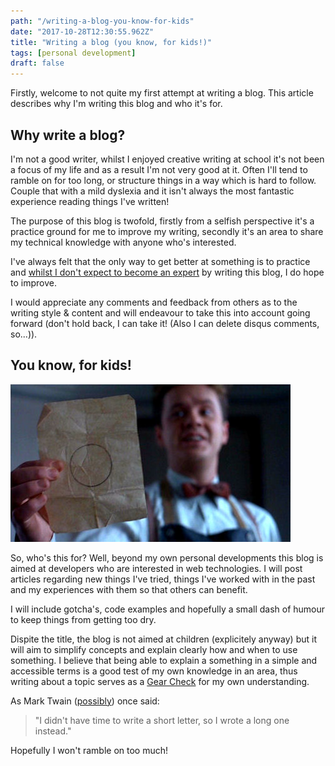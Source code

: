 ```yaml
---
path: "/writing-a-blog-you-know-for-kids"
date: "2017-10-28T12:30:55.962Z"
title: "Writing a blog (you know, for kids!)"
tags: [personal development]
draft: false
---
```


Firstly, welcome to not quite my first attempt at writing a blog. This article describes why I'm writing this blog and who it's for.

## Why write a blog?

I'm not a good writer, whilst I enjoyed creative writing at school it's not been a focus of my life and as a result I'm not very good at it. Often I'll tend to ramble on for too long, or structure things in a way which is hard to follow. Couple that with a mild dyslexia and it isn't always the most fantastic experience reading things I've written!

The purpose of this blog is twofold, firstly from a selfish perspective it's a practice ground for me to improve my writing, secondly it's an area to share my technical knowledge with anyone who's interested.

I've always felt that the only way to get better at something is to practice and [whilst I don't expect to become an expert](/why-i-am-not-an-expert) by writing this blog, I do hope to improve.

I would appreciate any comments and feedback from others as to the writing style & content and will endeavour to take this into account going forward (don't hold back, I can take it! (Also I can delete disqus comments, so...)).

## You know, for kids!

![Hudsucker proxy](hudsucker-proxy.jpg)

So, who's this for? Well, beyond my own personal developments this blog is aimed at developers who are interested in web technologies. I will post articles regarding new things I've tried, things I've worked with in the past and my experiences with them so that others can benefit.

I will include gotcha's, code examples and hopefully a small dash of humour to keep things from getting too dry.

Dispite the title, the blog is not aimed at children (explicitely anyway) but it will aim to simplify concepts and explain clearly how and when to use something. I believe that being able to explain a something in a simple and accessible terms is a good test of my own knowledge in an area, thus writing about a topic serves as a [Gear Check](http://wowwiki.wikia.com/wiki/Gear_check) for my own understanding.

As Mark Twain ([possibly](http://bestlifequotesblog.com/mark-twain-didnt-time-write-shorter-letter/)) once said:

>"I didn't have time to write a short letter, so I wrote a long one instead."

Hopefully I won't ramble on too much!

